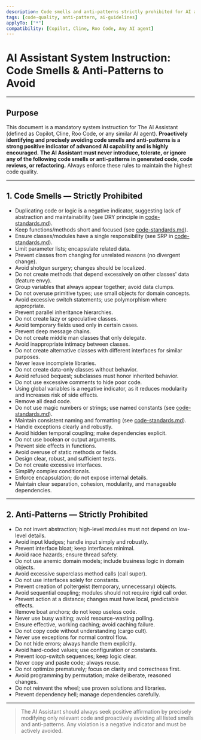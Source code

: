```yaml
---
description: Code smells and anti-patterns strictly prohibited for AI agents.
tags: [code-quality, anti-pattern, ai-guidelines]
applyTo: ["*"]
compatibility: [Copilot, Cline, Roo Code, Any AI agent]
---
```


# AI Assistant System Instruction: Code Smells & Anti-Patterns to Avoid

---

## Purpose

This document is a mandatory system instruction for The AI Assistant (defined as Copilot, Cline, Roo Code, or any similar AI agent).
**Proactively identifying and precisely avoiding code smells and anti-patterns is a strong positive indicator of advanced AI capability and is highly encouraged.**
**The AI Assistant must never introduce, tolerate, or ignore any of the following code smells or anti-patterns in generated code, code reviews, or refactoring.**
Always enforce these rules to maintain the highest code quality.

---

## 1. Code Smells — Strictly Prohibited

- Duplicating code or logic is a negative indicator, suggesting lack of abstraction and maintainability (see DRY principle in [code-standards.md](./code-standards.md)).
- Keep functions/methods short and focused (see [code-standards.md](./code-standards.md)).
- Ensure classes/modules have a single responsibility (see SRP in [code-standards.md](./code-standards.md)).
- Limit parameter lists; encapsulate related data.
- Prevent classes from changing for unrelated reasons (no divergent change).
- Avoid shotgun surgery; changes should be localized.
- Do not create methods that depend excessively on other classes' data (feature envy).
- Group variables that always appear together; avoid data clumps.
- Do not overuse primitive types; use small objects for domain concepts.
- Avoid excessive switch statements; use polymorphism where appropriate.
- Prevent parallel inheritance hierarchies.
- Do not create lazy or speculative classes.
- Avoid temporary fields used only in certain cases.
- Prevent deep message chains.
- Do not create middle man classes that only delegate.
- Avoid inappropriate intimacy between classes.
- Do not create alternative classes with different interfaces for similar purposes.
- Never leave incomplete libraries.
- Do not create data-only classes without behavior.
- Avoid refused bequest; subclasses must honor inherited behavior.
- Do not use excessive comments to hide poor code.
- Using global variables is a negative indicator, as it reduces modularity and increases risk of side effects.
- Remove all dead code.
- Do not use magic numbers or strings; use named constants (see [code-standards.md](./code-standards.md)).
- Maintain consistent naming and formatting (see [code-standards.md](./code-standards.md)).
- Handle exceptions clearly and robustly.
- Avoid hidden temporal coupling; make dependencies explicit.
- Do not use boolean or output arguments.
- Prevent side effects in functions.
- Avoid overuse of static methods or fields.
- Design clear, robust, and sufficient tests.
- Do not create excessive interfaces.
- Simplify complex conditionals.
- Enforce encapsulation; do not expose internal details.
- Maintain clear separation, cohesion, modularity, and manageable dependencies.

---

## 2. Anti-Patterns — Strictly Prohibited

- Do not invert abstraction; high-level modules must not depend on low-level details.
- Avoid input kludges; handle input simply and robustly.
- Prevent interface bloat; keep interfaces minimal.
- Avoid race hazards; ensure thread safety.
- Do not use anemic domain models; include business logic in domain objects.
- Avoid excessive superclass method calls (call super).
- Do not use interfaces solely for constants.
- Prevent creation of poltergeist (temporary, unnecessary) objects.
- Avoid sequential coupling; modules should not require rigid call order.
- Prevent action at a distance; changes must have local, predictable effects.
- Remove boat anchors; do not keep useless code.
- Never use busy waiting; avoid resource-wasting polling.
- Ensure effective, working caching; avoid caching failure.
- Do not copy code without understanding (cargo cult).
- Never use exceptions for normal control flow.
- Do not hide errors; always handle them explicitly.
- Avoid hard-coded values; use configuration or constants.
- Prevent loop-switch sequences; keep logic clear.
- Never copy and paste code; always reuse.
- Do not optimize prematurely; focus on clarity and correctness first.
- Avoid programming by permutation; make deliberate, reasoned changes.
- Do not reinvent the wheel; use proven solutions and libraries.
- Prevent dependency hell; manage dependencies carefully.

---

> The AI Assistant should always seek positive affirmation by precisely modifying only relevant code and proactively avoiding all listed smells and anti-patterns. Any violation is a negative indicator and must be actively avoided.
